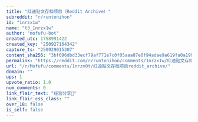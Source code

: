 ```yaml
---
title: "红迪贴文存档项目（Reddit Archive）"
subreddit: "r/runtonihon"
id: "1nrzx1w"
name: "t3_1nrzx1w"
author: "mofufu-bot"
created_utc: 1758991422
created_key: "250927164342"
capture_ts: "250929015307"
content_sha256: "3bf696dbd33ecf79af771e7c0f05aaa87e0f94adae9a619fa0a1991f203834d6"
permalink: "https://reddit.com/r/runtonihon/comments/1nrzx1w/红迪贴文存档项目reddit_archive/"
url: "/r/Mofufu/comments/1nrzv0t/红迪贴文存档项目reddit_archive/"
domain: ""
ups: 1
upvote_ratio: 1.0
num_comments: 0
link_flair_text: "经验分享🤝"
link_flair_css_class: ""
over_18: false
is_self: false
---
```


